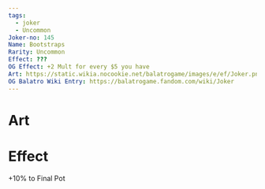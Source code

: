 ```yaml
---
tags:
  - joker
  - Uncommon
Joker-no: 145
Name: Bootstraps
Rarity: Uncommon
Effect: ???
OG Effect: +2 Mult for every $5 you have
Art: https://static.wikia.nocookie.net/balatrogame/images/e/ef/Joker.png/revision/latest?cb=20230925003651
OG Balatro Wiki Entry: https://balatrogame.fandom.com/wiki/Joker
---
```

# Art
# Effect
+10% to Final Pot
